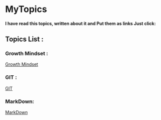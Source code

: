 # MyTopics

#### I have read this topics, written about it and Put them as links Just click:

## Topics List :

### Growth Mindset :
[Growth Mindset](https://sukina12.github.io/reading-notes/)
 
### GIT :
[GIT](https://sukina12.github.io/GitSummary/)

### MarkDown:
[MarkDown](https://sukina12.github.io/Markdown/)
